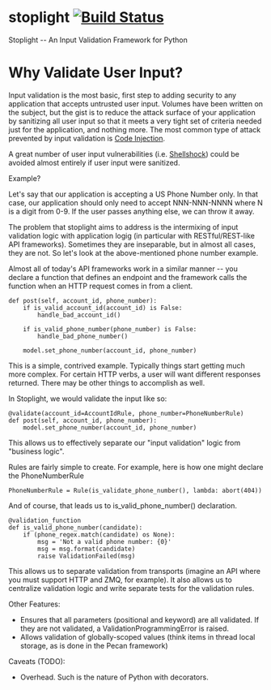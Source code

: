stoplight [![Build Status](https://api.travis-ci.org/painterjd/stoplight.png)](https://travis-ci.org/painterjd/stoplight)
=========

Stoplight -- An Input Validation Framework for Python

Why Validate User Input?
========================
Input validation is the most basic, first step to adding security to any application that accepts untrusted user input. Volumes have been written on the subject, but the gist is to reduce the attack surface of your application by sanitizing all user input so that it meets a very tight set of criteria needed just for the application, and nothing more. The most common type of attack prevented by input validation is [Code Injection](http://en.wikipedia.org/wiki/Code_injection). 

A great number of user input vulnerabilities (i.e. [Shellshock](http://en.wikipedia.org/wiki/Shellshock_%28software_bug%29)) could be avoided almost entirely if user input were sanitized. 

Example?

Let's say that our application is accepting a US Phone Number only. In that case, our application should only need to accept NNN-NNN-NNNN where N is a digit from 0-9. If the user passes anything else, we can throw it away. 



The problem that stoplight aims to address is the intermixing of input validation logic with application logig (in particular with RESTful/REST-like API frameworks). Sometimes they are inseparable, but in almost all cases, they are not. So let's look at the above-mentioned phone number example.

Almost all of today's API frameworks work in a similar manner -- you declare a function that defines an endpoint and the framework calls the function when an HTTP request comes in from a client.

    def post(self, account_id, phone_number):
        if is_valid_account_id(account_id) is False:
            handle_bad_account_id() 
            
        if is_valid_phone_number(phone_number) is False:
            handle_bad_phone_number() 
        
        model.set_phone_number(account_id, phone_number)
        

This is a simple, contrived example. Typically things start getting much more complex. For certain HTTP verbs, a user will want different responses returned. There may be other things to accomplish as well.

In Stoplight, we would validate the input like so:

    @validate(account_id=AccountIdRule, phone_number=PhoneNumberRule)
    def post(self, account_id, phone_number):
        model.set_phone_number(account_id, phone_number)
        
This allows us to effectively separate our "input validation" logic from "business logic". 

Rules are fairly simple to create. For example, here is how one might declare the PhoneNumberRule

    PhoneNumberRule = Rule(is_validate_phone_number(), lambda: abort(404)) 

And of course, that leads us to is_valid_phone_number() declaration.

    @validation_function
    def is_valid_phone_number(candidate):
        if (phone_regex.match(candidate) os None):
            msg = 'Not a valid phone number: {0}'
            msg = msg.format(candidate)
            raise ValidationFailed(msg)

This allows us to separate validation from transports (imagine an API where you must support HTTP and ZMQ, for example). It also allows us to centralize validation logic and write separate tests for the validation rules.

Other Features:
 * Ensures that all parameters (positional and keyword) are all validated. If they are not validated, a ValidationProgrammingError is raised.
 * Allows validation of globally-scoped values (think items in thread local storage, as is done in the Pecan framework)
 
Caveats (TODO):
 * Overhead. Such is the nature of Python with decorators. 

